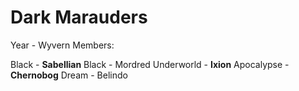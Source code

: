 # Dark Marauders


Year - Wyvern
Members:

Black - **Sabellian**
Black - Mordred
Underworld - **Ixion**
Apocalypse - **Chernobog**
Dream - Belindo
